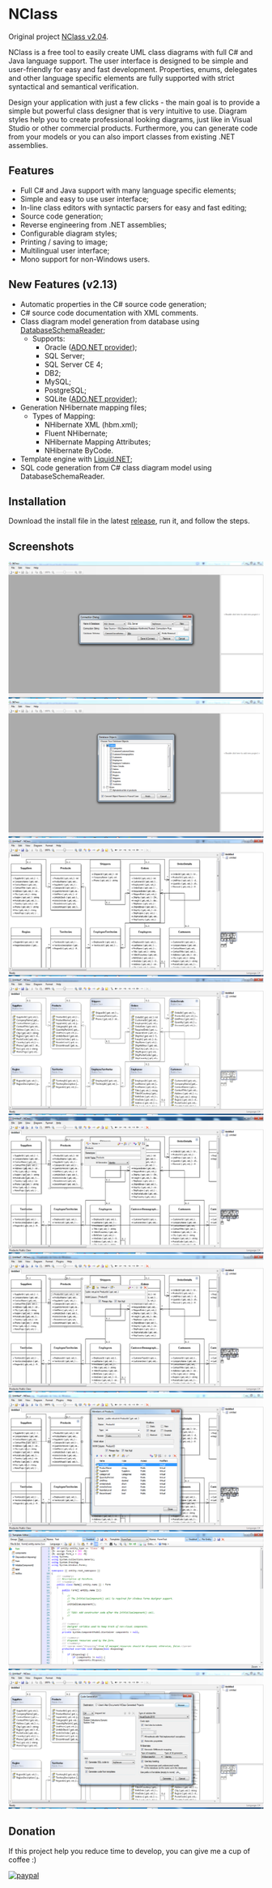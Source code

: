 # NClass

Original project [NClass v2.04](http://nclass.sourceforge.net/).

NClass is a free tool to easily create UML class diagrams with full C# and Java language support. The user interface is designed to be simple and user-friendly for easy and fast development. Properties, enums, delegates and other language specific elements are fully supported with strict syntactical and semantical verification.

Design your application with just a few clicks - the main goal is to provide a simple but powerful class designer that is very intuitive to use. Diagram styles help you to create professional looking diagrams, just like in Visual Studio or other commercial products. Furthermore, you can generate code from your models or you can also import classes from existing .NET assemblies.

## Features

* Full C# and Java support with many language specific elements;
* Simple and easy to use user interface;
* In-line class editors with syntactic parsers for easy and fast editing;
* Source code generation;
* Reverse engineering from .NET assemblies;
* Configurable diagram styles;
* Printing / saving to image;
* Multilingual user interface;
* Mono support for non-Windows users.

## New Features (v2.13)

* Automatic properties in the C# source code generation;
* C# source code documentation with XML comments.
* Class diagram model generation from database using [DatabaseSchemaReader](https://github.com/martinjw/dbschemareader);
	* Supports:
		* Oracle ([ADO.NET provider](http://www.oracle.com/technetwork/database/windows/downloads/utilsoft-087491.html));
		* SQL Server;
		* SQL Server CE 4;
		* DB2;
		* MySQL;
		* PostgreSQL;
		* SQLite ([ADO.NET provider](https://system.data.sqlite.org/downloads/1.0.106.0/sqlite-netFx45-setup-bundle-x86-2012-1.0.106.0.exe));
* Generation NHibernate mapping files;
	* Types of Mapping:
		* NHibernate XML (hbm.xml);
		* Fluent NHibernate;
		* NHibernate Mapping Attributes;
		* NHibernate ByCode.	
* Template engine with [Liquid.NET](https://github.com/mikebridge/Liquid.NET);
* SQL code generation from C# class diagram model using DatabaseSchemaReader.

## Installation

Download the install file in the latest [release](https://github.com/alexgracianoarj/nclass/releases), run it, and follow the steps.

## Screenshots

![image](./screenshots/connection.png)
![image](./screenshots/database_objects.png)
![image](./screenshots/northwind.png)
![image](./screenshots/northwind_2.png)
![image](./screenshots/class_editor.png)
![image](./screenshots/member_editor_1.png)
![image](./screenshots/member_editor_2.png)
![image](./screenshots/template_editor.png)
![image](./screenshots/generate_code.png)

## Donation

If this project help you reduce time to develop, you can give me a cup of coffee :) 

[![paypal](https://www.paypalobjects.com/en_US/i/btn/btn_donateCC_LG.gif)](https://www.paypal.com/cgi-bin/webscr?cmd=_s-xclick&hosted_button_id=FJEQ6DSDWCVJA)
